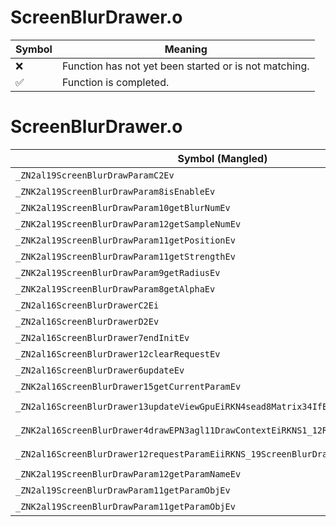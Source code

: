 # ScreenBlurDrawer.o
| Symbol | Meaning 
| ------------- | ------------- 
| :x: | Function has not yet been started or is not matching. 
| :white_check_mark: | Function is completed. 


# ScreenBlurDrawer.o
| Symbol (Mangled) | Symbol (Demangled) | Decompiled? |
| ------------- |  ------------- | ------------- |
| `_ZN2al19ScreenBlurDrawParamC2Ev` | `al::ScreenBlurDrawParam::ScreenBlurDrawParam(void)` | :white_check_mark: |
| `_ZNK2al19ScreenBlurDrawParam8isEnableEv` | `al::ScreenBlurDrawParam::isEnable(void)const` | :white_check_mark: |
| `_ZNK2al19ScreenBlurDrawParam10getBlurNumEv` | `al::ScreenBlurDrawParam::getBlurNum(void)const` | :white_check_mark: |
| `_ZNK2al19ScreenBlurDrawParam12getSampleNumEv` | `al::ScreenBlurDrawParam::getSampleNum(void)const` | :white_check_mark: |
| `_ZNK2al19ScreenBlurDrawParam11getPositionEv` | `al::ScreenBlurDrawParam::getPosition(void)const` | :white_check_mark: |
| `_ZNK2al19ScreenBlurDrawParam11getStrengthEv` | `al::ScreenBlurDrawParam::getStrength(void)const` | :white_check_mark: |
| `_ZNK2al19ScreenBlurDrawParam9getRadiusEv` | `al::ScreenBlurDrawParam::getRadius(void)const` | :white_check_mark: |
| `_ZNK2al19ScreenBlurDrawParam8getAlphaEv` | `al::ScreenBlurDrawParam::getAlpha(void)const` | :white_check_mark: |
| `_ZN2al16ScreenBlurDrawerC2Ei` | `al::ScreenBlurDrawer::ScreenBlurDrawer(int)` | :white_check_mark: |
| `_ZN2al16ScreenBlurDrawerD2Ev` | `al::ScreenBlurDrawer::~ScreenBlurDrawer()` | :white_check_mark: |
| `_ZN2al16ScreenBlurDrawer7endInitEv` | `al::ScreenBlurDrawer::endInit(void)` | :white_check_mark: |
| `_ZN2al16ScreenBlurDrawer12clearRequestEv` | `al::ScreenBlurDrawer::clearRequest(void)` | :white_check_mark: |
| `_ZN2al16ScreenBlurDrawer6updateEv` | `al::ScreenBlurDrawer::update(void)` | :white_check_mark: |
| `_ZNK2al16ScreenBlurDrawer15getCurrentParamEv` | `al::ScreenBlurDrawer::getCurrentParam(void)const` | :white_check_mark: |
| `_ZN2al16ScreenBlurDrawer13updateViewGpuEiRKN4sead8Matrix34IfEERKNS1_8Matrix44IfEE` | `al::ScreenBlurDrawer::updateViewGpu(int,sead::Matrix34<float> const&,sead::Matrix44<float> const&)` | :white_check_mark: |
| `_ZNK2al16ScreenBlurDrawer4drawEPN3agl11DrawContextEiRKNS1_12RenderBufferE` | `al::ScreenBlurDrawer::draw(agl::DrawContext *,int,agl::RenderBuffer const&)const` | :white_check_mark: |
| `_ZN2al16ScreenBlurDrawer12requestParamEiiRKNS_19ScreenBlurDrawParamE` | `al::ScreenBlurDrawer::requestParam(int,int,al::ScreenBlurDrawParam const&)` | :white_check_mark: |
| `_ZNK2al19ScreenBlurDrawParam12getParamNameEv` | `al::ScreenBlurDrawParam::getParamName(void)const` | :white_check_mark: |
| `_ZN2al19ScreenBlurDrawParam11getParamObjEv` | `al::ScreenBlurDrawParam::getParamObj(void)` | :white_check_mark: |
| `_ZNK2al19ScreenBlurDrawParam11getParamObjEv` | `al::ScreenBlurDrawParam::getParamObj(void)const` | :white_check_mark: |
